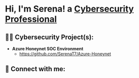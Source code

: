 <h1>Hi, I'm Serena! a <a href="https://www.linkedin.com/in/serena-tiller-10a269232/">Cybersecurity Professional</a></a></h1>

<h2>👨‍💻 Cybersecurity Project(s):</h2>

- <b>Azure Honeynet SOC Environment </b>
  - https://github.com/SerenaT7/Azure-Honeynet



<h2> 🤳 Connect with me:</h2>

[linkedin]: https://www.linkedin.com/in/serena-tiller-10a269232/





